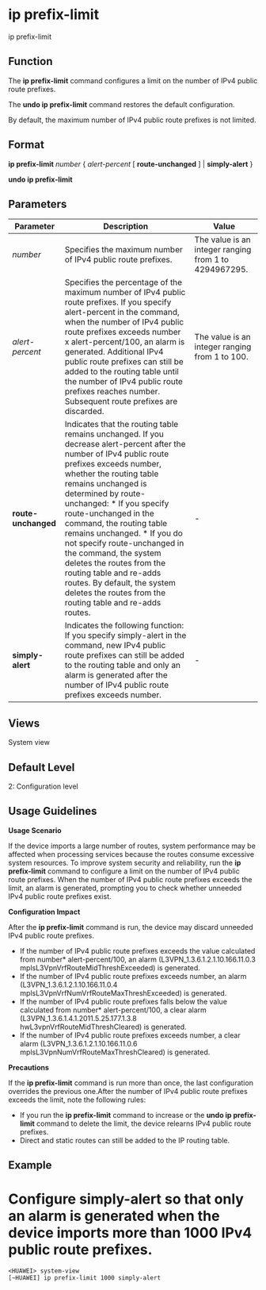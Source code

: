 ip prefix-limit
===============

ip prefix-limit

Function
--------



The **ip prefix-limit** command configures a limit on the number of IPv4 public route prefixes.

The **undo ip prefix-limit** command restores the default configuration.



By default, the maximum number of IPv4 public route prefixes is not limited.


Format
------

**ip prefix-limit** *number* { *alert-percent* [ **route-unchanged** ] | **simply-alert** }

**undo ip prefix-limit**


Parameters
----------

| Parameter | Description | Value |
| --- | --- | --- |
| *number* | Specifies the maximum number of IPv4 public route prefixes. | The value is an integer ranging from 1 to 4294967295. |
| *alert-percent* | Specifies the percentage of the maximum number of IPv4 public route prefixes. If you specify alert-percent in the command, when the number of IPv4 public route prefixes exceeds number x alert-percent/100, an alarm is generated. Additional IPv4 public route prefixes can still be added to the routing table until the number of IPv4 public route prefixes reaches number. Subsequent route prefixes are discarded. | The value is an integer ranging from 1 to 100. |
| **route-unchanged** | Indicates that the routing table remains unchanged. If you decrease alert-percent after the number of IPv4 public route prefixes exceeds number, whether the routing table remains unchanged is determined by route-unchanged:   * If you specify route-unchanged in the command, the routing table remains unchanged. * If you do not specify route-unchanged in the command, the system deletes the routes from the routing table and re-adds routes.   By default, the system deletes the routes from the routing table and re-adds routes. | - |
| **simply-alert** | Indicates the following function: If you specify simply-alert in the command, new IPv4 public route prefixes can still be added to the routing table and only an alarm is generated after the number of IPv4 public route prefixes exceeds number. | - |



Views
-----

System view


Default Level
-------------

2: Configuration level


Usage Guidelines
----------------

**Usage Scenario**



If the device imports a large number of routes, system performance may be affected when processing services because the routes consume excessive system resources. To improve system security and reliability, run the **ip prefix-limit** command to configure a limit on the number of IPv4 public route prefixes. When the number of IPv4 public route prefixes exceeds the limit, an alarm is generated, prompting you to check whether unneeded IPv4 public route prefixes exist.



**Configuration Impact**

After the **ip prefix-limit** command is run, the device may discard unneeded IPv4 public route prefixes.

* If the number of IPv4 public route prefixes exceeds the value calculated from number\* alert-percent/100, an alarm (L3VPN\_1.3.6.1.2.1.10.166.11.0.3 mplsL3VpnVrfRouteMidThreshExceeded) is generated.
* If the number of IPv4 public route prefixes exceeds number, an alarm (L3VPN\_1.3.6.1.2.1.10.166.11.0.4 mplsL3VpnVrfNumVrfRouteMaxThreshExceeded) is generated.
* If the number of IPv4 public route prefixes falls below the value calculated from number\* alert-percent/100, a clear alarm (L3VPN\_1.3.6.1.4.1.2011.5.25.177.1.3.8 hwL3vpnVrfRouteMidThreshCleared) is generated.
* If the number of IPv4 public route prefixes exceeds number, a clear alarm (L3VPN\_1.3.6.1.2.1.10.166.11.0.6 mplsL3VpnNumVrfRouteMaxThreshCleared) is generated.

**Precautions**

If the **ip prefix-limit** command is run more than once, the last configuration overrides the previous one.After the number of IPv4 public route prefixes exceeds the limit, note the following rules:

* If you run the **ip prefix-limit** command to increase or the **undo ip prefix-limit** command to delete the limit, the device relearns IPv4 public route prefixes.
* Direct and static routes can still be added to the IP routing table.


Example
-------

# Configure simply-alert so that only an alarm is generated when the device imports more than 1000 IPv4 public route prefixes.
```
<HUAWEI> system-view
[~HUAWEI] ip prefix-limit 1000 simply-alert

```